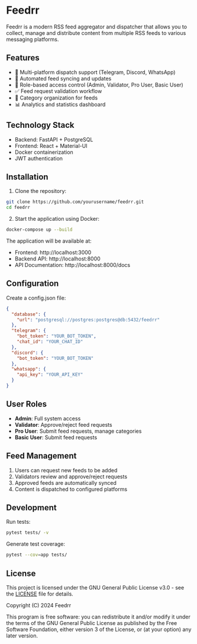 # Feedrr

Feedrr is a modern RSS feed aggregator and dispatcher that allows you to collect, manage and distribute content from multiple RSS feeds to various messaging platforms.

## Features

- 📱 Multi-platform dispatch support (Telegram, Discord, WhatsApp)
- 🔄 Automated feed syncing and updates
- 👥 Role-based access control (Admin, Validator, Pro User, Basic User)
- ✅ Feed request validation workflow
- 📂 Category organization for feeds
- 📊 Analytics and statistics dashboard

## Technology Stack

- Backend: FastAPI + PostgreSQL
- Frontend: React + Material-UI
- Docker containerization
- JWT authentication

## Installation

1. Clone the repository:
```bash
git clone https://github.com/yourusername/feedrr.git
cd feedrr
```

2. Start the application using Docker:
```bash
docker-compose up --build
```

The application will be available at:
- Frontend: http://localhost:3000
- Backend API: http://localhost:8000
- API Documentation: http://localhost:8000/docs

## Configuration

Create a config.json file:

```json
{
  "database": {
    "url": "postgresql://postgres:postgres@db:5432/feedrr"
  },
  "telegram": {
    "bot_token": "YOUR_BOT_TOKEN",
    "chat_id": "YOUR_CHAT_ID"
  },
  "discord": {
    "bot_token": "YOUR_BOT_TOKEN"
  },
  "whatsapp": {
    "api_key": "YOUR_API_KEY"
  }
}
```

## User Roles

- **Admin**: Full system access
- **Validator**: Approve/reject feed requests
- **Pro User**: Submit feed requests, manage categories
- **Basic User**: Submit feed requests

## Feed Management

1. Users can request new feeds to be added
2. Validators review and approve/reject requests
3. Approved feeds are automatically synced
4. Content is dispatched to configured platforms

## Development

Run tests:
```bash
pytest tests/ -v
```

Generate test coverage:
```bash
pytest --cov=app tests/
```

## License

This project is licensed under the GNU General Public License v3.0 - see the [LICENSE](LICENSE) file for details.

Copyright (C) 2024 Feedrr

This program is free software: you can redistribute it and/or modify
it under the terms of the GNU General Public License as published by
the Free Software Foundation, either version 3 of the License, or
(at your option) any later version.